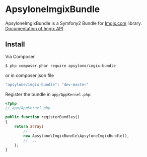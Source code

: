 # ApsyloneImgixBundle
ApsyloneImgixBundle is a Symfony2 Bundle for [Imgix.com](Imgix.com) library. [Documentation of Imgix API](https://docs.imgix.com/apis/url) .

## Install

Via Composer

``` bash
$ php composer.phar require apsylone/imgix-bundle
```
or in composer.json file
``` bash
"apsylone/imgix-bundle": "dev-master"
```

Register the bundle in `app/AppKernel.php`:

``` php
<?php
// app/AppKernel.php

public function registerBundles()
{
    return array(
        // ...
        new Apsylone\ImgixBundle\ApsyloneImgixBundle(),
        // ...
    );
}
```